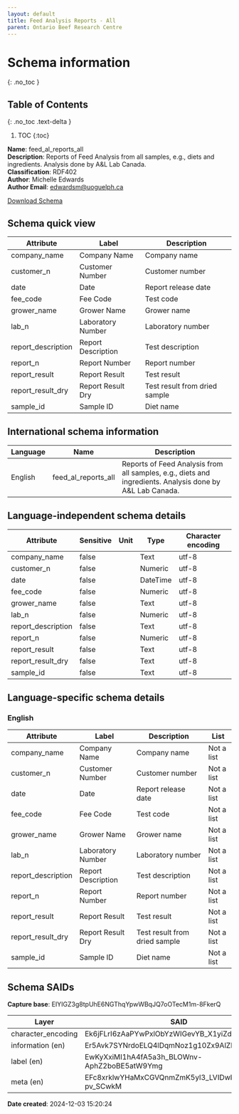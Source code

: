 ```yaml
---
layout: default  
title: Feed Analysis Reports - All  
parent: Ontario Beef Research Centre
---
```


# Schema information
{: .no_toc }

## Table of Contents
{: .no_toc .text-delta }

1. TOC
{:toc}

**Name**: feed_al_reports_all  
**Description**: Reports of Feed Analysis from all samples, e.g., diets and ingredients. Analysis done by A&L Lab Canada.  
**Classification**: RDF402  
**Author**: Michelle Edwards  
**Author Email**: edwardsm@uoguelph.ca  

[Download Schema](Schema_Feed_Al_Reports_All.zip)

## Schema quick view

| Attribute | Label | Description |
| --- | --- | --- |
| company_name | Company Name | Company name |
| customer_n | Customer Number | Customer number |
| date | Date | Report release date |
| fee_code | Fee Code | Test code |
| grower_name | Grower Name | Grower name |
| lab_n | Laboratory Number | Laboratory number |
| report_description | Report Description | Test description |
| report_n | Report Number | Report number |
| report_result | Report Result | Test result |
| report_result_dry | Report Result Dry | Test result from dried sample |
| sample_id | Sample ID | Diet name |

## International schema information

| Language | Name | Description |
| --- | --- | --- |
| English | feed_al_reports_all | Reports of Feed Analysis from all samples, e.g., diets and ingredients. Analysis done by A&L Lab Canada. |

## Language-independent schema details

| Attribute | Sensitive | Unit | Type | Character encoding |
| --- | --- | --- | --- | --- |
| company_name | false |  | Text | utf-8 |
| customer_n | false |  | Numeric | utf-8 |
| date | false |  | DateTime | utf-8 |
| fee_code | false |  | Numeric | utf-8 |
| grower_name | false |  | Text | utf-8 |
| lab_n | false |  | Numeric | utf-8 |
| report_description | false |  | Text | utf-8 |
| report_n | false |  | Numeric | utf-8 |
| report_result | false |  | Text | utf-8 |
| report_result_dry | false |  | Text | utf-8 |
| sample_id | false |  | Text | utf-8 |

## Language-specific schema details

### English

| Attribute | Label | Description | List |
| --- | --- | --- | --- |
| company_name | Company Name | Company name | Not a list |
| customer_n | Customer Number | Customer number | Not a list |
| date | Date | Report release date | Not a list |
| fee_code | Fee Code | Test code | Not a list |
| grower_name | Grower Name | Grower name | Not a list |
| lab_n | Laboratory Number | Laboratory number | Not a list |
| report_description | Report Description | Test description | Not a list |
| report_n | Report Number | Report number | Not a list |
| report_result | Report Result | Test result | Not a list |
| report_result_dry | Report Result Dry | Test result from dried sample | Not a list |
| sample_id | Sample ID | Diet name | Not a list |

## Schema SAIDs

**Capture base**: EIYIGZ3g8tpUhE6NGThqYpwWBqJQ7oOTecM1m-8FkerQ

| Layer | SAID |
| --- | --- |
| character_encoding | Ek6jFLrI6zAaPYwPxlObYzWIGevYB_X1yiZdmPiTNB9s |
| information (en) | Er5Avk7SYNrdoELQ4lDqmNoz1g10Zx9AlZEbTxlpM4Dc |
| label (en) | EwKyXxiMI1hA4fA5a3h_BLOWnv-AphZ2boBE5atW9Ymg |
| meta (en) | EFc8xrklwYHaMxCGVQnmZmK5yl3_LVIDwbH-pv_SCwkM |

**Date created**: 2024-12-03 15:20:24

